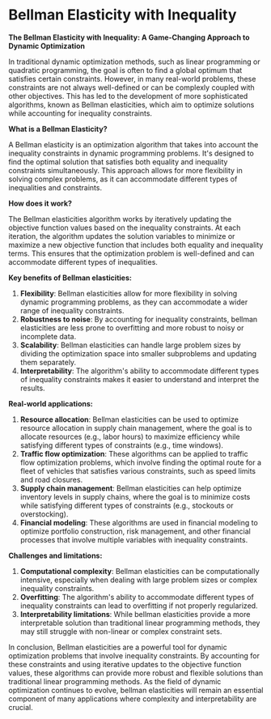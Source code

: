 # Bellman Elasticity with Inequality

**The Bellman Elasticity with Inequality: A Game-Changing Approach to Dynamic Optimization**

In traditional dynamic optimization methods, such as linear programming or quadratic programming, the goal is often to find a global optimum that satisfies certain constraints. However, in many real-world problems, these constraints are not always well-defined or can be complexly coupled with other objectives. This has led to the development of more sophisticated algorithms, known as Bellman elasticities, which aim to optimize solutions while accounting for inequality constraints.

**What is a Bellman Elasticity?**

A Bellman elasticity is an optimization algorithm that takes into account the inequality constraints in dynamic programming problems. It's designed to find the optimal solution that satisfies both equality and inequality constraints simultaneously. This approach allows for more flexibility in solving complex problems, as it can accommodate different types of inequalities and constraints.

**How does it work?**

The Bellman elasticities algorithm works by iteratively updating the objective function values based on the inequality constraints. At each iteration, the algorithm updates the solution variables to minimize or maximize a new objective function that includes both equality and inequality terms. This ensures that the optimization problem is well-defined and can accommodate different types of inequalities.

**Key benefits of Bellman elasticities:**

1. **Flexibility**: Bellman elasticities allow for more flexibility in solving dynamic programming problems, as they can accommodate a wider range of inequality constraints.
2. **Robustness to noise**: By accounting for inequality constraints, bellman elasticities are less prone to overfitting and more robust to noisy or incomplete data.
3. **Scalability**: Bellman elasticities can handle large problem sizes by dividing the optimization space into smaller subproblems and updating them separately.
4. **Interpretability**: The algorithm's ability to accommodate different types of inequality constraints makes it easier to understand and interpret the results.

**Real-world applications:**

1. **Resource allocation**: Bellman elasticities can be used to optimize resource allocation in supply chain management, where the goal is to allocate resources (e.g., labor hours) to maximize efficiency while satisfying different types of constraints (e.g., time windows).
2. **Traffic flow optimization**: These algorithms can be applied to traffic flow optimization problems, which involve finding the optimal route for a fleet of vehicles that satisfies various constraints, such as speed limits and road closures.
3. **Supply chain management**: Bellman elasticities can help optimize inventory levels in supply chains, where the goal is to minimize costs while satisfying different types of constraints (e.g., stockouts or overstocking).
4. **Financial modeling**: These algorithms are used in financial modeling to optimize portfolio construction, risk management, and other financial processes that involve multiple variables with inequality constraints.

**Challenges and limitations:**

1. **Computational complexity**: Bellman elasticities can be computationally intensive, especially when dealing with large problem sizes or complex inequality constraints.
2. **Overfitting**: The algorithm's ability to accommodate different types of inequality constraints can lead to overfitting if not properly regularized.
3. **Interpretability limitations**: While bellman elasticities provide a more interpretable solution than traditional linear programming methods, they may still struggle with non-linear or complex constraint sets.

In conclusion, Bellman elasticities are a powerful tool for dynamic optimization problems that involve inequality constraints. By accounting for these constraints and using iterative updates to the objective function values, these algorithms can provide more robust and flexible solutions than traditional linear programming methods. As the field of dynamic optimization continues to evolve, bellman elasticities will remain an essential component of many applications where complexity and interpretability are crucial.
